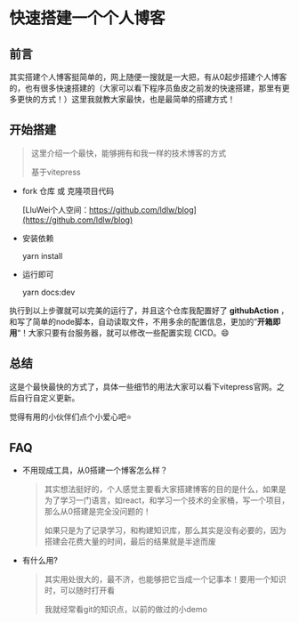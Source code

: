 # 快速搭建一个个人博客


## 前言

其实搭建个人博客挺简单的，网上随便一搜就是一大把，有从0起步搭建个人博客的，也有很多快速搭建的（大家可以看下程序员鱼皮之前发的快速搭建，那里有更多更快的方式！）这里我就教大家最快，也是最简单的搭建方式！

## 开始搭建

> 这里介绍一个最快，能够拥有和我一样的技术博客的方式
>
> 基于vitepress

- fork 仓库 或 克隆项目代码

  [LIuWei个人空间：https://github.com/ldlw/blog](https://github.com/ldlw/blog)

- 安装依赖

  yarn install

- 运行即可

  yarn docs:dev

执行到以上步骤就可以完美的运行了，并且这个仓库我配置好了 **githubAction** ，和写了简单的node脚本，自动读取文件，不用多余的配置信息，更加的”**开箱即用**“！大家只要有台服务器，就可以修改一些配置实现 CICD。😄

## 总结

这是个最快最快的方式了，具体一些细节的用法大家可以看下vitepress官网。之后自行自定义更新。

觉得有用的小伙伴们点个小爱心吧⭐️

## FAQ

- 不用现成工具，从0搭建一个博客怎么样？

  > 其实想法挺好的，个人感觉主要看大家搭建博客的目的是什么，如果是为了学习一门语言，如react，和学习一个技术的全家桶，写一个项目，那么从0搭建是完全没问题的！
  >
  > 如果只是为了记录学习，和构建知识库，那么其实是没有必要的，因为搭建会花费大量的时间，最后的结果就是半途而废

- 有什么用?

  >其实用处很大的，最不济，也能够把它当成一个记事本！要用一个知识时，可以随时打开看
  >
  >我就经常看git的知识点，以前的做过的小demo


